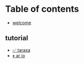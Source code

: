 # Table of contents

* [welcome](README.md)

## tutorial

* [✅ taraxa](tutorial/taraxa.md)
* [⏸ ar io](tutorial/ar-io.md)
